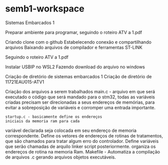 # semb1-workspace
Sistemas Embarcados 1

Preparar ambiente para programar, seguindo o roteiro ATV a 1.pdf

Criando clone com o github
Estabelecendo conexão e compartilhando arquivos
Baixando arquivos de compilador e ferramentas ST-LINK

Seguindo o roteiro ATV a 1.pdf

Instalar USBIP no WSL2
Fazendo download do arquivo no windows

Criação de diretório de sistemas embarcados 1
Criação de diretório de 11721EAU015-ATV1
    
Criação dos arquivos a serem trabalhados
    main.c - arquivo em que será executado o código que será mandado para o stm32, 
todas as variáveis criadas precisam ser direcionadas a seus endereços de memórias, 
para evitar a sobreposição de variáveis e corromper uma entrada importante.

    startup.c - basicamente define os endereços
    iniciais da memoria ram para cada 
variável declarada seja colocada em seu endereço de memoria correspondente.
Define os vetores de endereços de rotinas de tratamentos, que são chamados para tratar algum erro do controlador.
Define variáveis que serão chamadas de arquilo linker script posteriormente. 
organiza os endereços de rotina na memoria Ram.
    Makefile - Automatiza a compilação de arquivos .c gerando arquivos objetos
    executáveis. 
